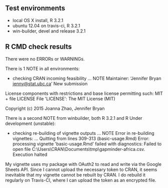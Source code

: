 ## Test environments
* local OS X install, R 3.2.1
* ubuntu 12.04 on travis-ci, R 3.2.1
* win-builder, devel and release 3.2.1

## R CMD check results

There were no ERRORs or WARNINGs. 

There is 1 NOTE in all environments:

* checking CRAN incoming feasibility ... NOTE
Maintainer: ‘Jennifer Bryan <jenny@stat.ubc.ca>’
New submission

License components with restrictions and base license permitting such:
  MIT + file LICENSE
File 'LICENSE':
  The MIT License (MIT)
  
  Copyright (c) 2015 Joanna Zhao, Jennifer Bryan

There is a second NOTE from winbuilder, both R 3.2.1 and R Under development (unstable):

* checking re-building of vignette outputs ... NOTE
Error in re-building vignettes:
  ...
Quitting from lines 309-313 (basic-usage.Rmd) 
Error: processing vignette 'basic-usage.Rmd' failed with diagnostics:
Failed to open file C:\Users\CRAN\Documents\tmp\gapminder-africa.csv.
Execution halted

My vignette uses my package with OAuth2 to read and write via the Google Sheets API. Since I cannot upload the necessary token to CRAN, it seems inevitable that my vignette cannot be rebuilt by CRAN. I do rebuild it regularly on Travis-CI, where I can upload the token as an encrypted file.

